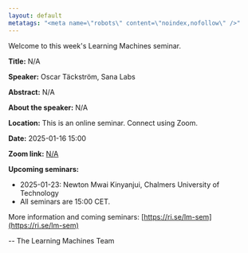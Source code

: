 ```yaml
---
layout: default
metatags: "<meta name=\"robots\" content=\"noindex,nofollow\" />"
---
```

 
Welcome to this week's Learning Machines seminar.

**Title:** N/A

**Speaker:** Oscar Täckström, Sana Labs

**Abstract:** N/A

**About the speaker:** N/A

**Location:** This is an online seminar. Connect using Zoom.

**Date:** 2025-01-16 15:00

**Zoom link:** [N/A](N/A)

**Upcoming seminars:**

* 2025-01-23: Newton Mwai Kinyanjui, Chalmers University of Technology
* All seminars are 15:00 CET.

More information and coming seminars: [https://ri.se/lm-sem](https://ri.se/lm-sem)

-- The Learning Machines Team

